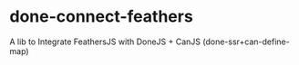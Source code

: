 # done-connect-feathers
A lib to Integrate FeathersJS with DoneJS + CanJS (done-ssr+can-define-map) 
